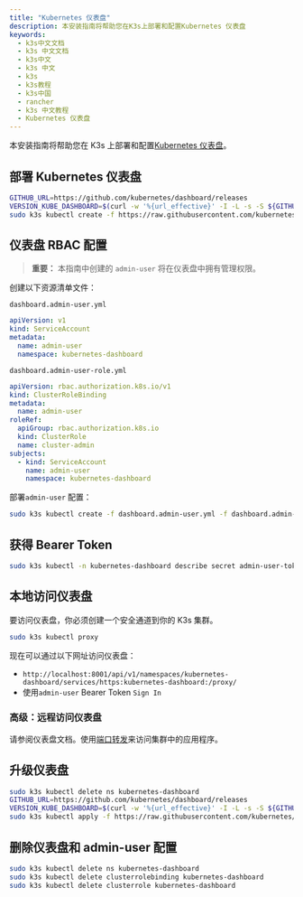 ```yaml
---
title: "Kubernetes 仪表盘"
description: 本安装指南将帮助您在K3s上部署和配置Kubernetes 仪表盘
keywords:
  - k3s中文文档
  - k3s 中文文档
  - k3s中文
  - k3s 中文
  - k3s
  - k3s教程
  - k3s中国
  - rancher
  - k3s 中文教程
  - Kubernetes 仪表盘
---
```


本安装指南将帮助您在 K3s 上部署和配置[Kubernetes 仪表盘](https://kubernetes.io/docs/tasks/access-application-cluster/web-ui-dashboard/)。

## 部署 Kubernetes 仪表盘

```bash
GITHUB_URL=https://github.com/kubernetes/dashboard/releases
VERSION_KUBE_DASHBOARD=$(curl -w '%{url_effective}' -I -L -s -S ${GITHUB_URL}/latest -o /dev/null | sed -e 's|.*/||')
sudo k3s kubectl create -f https://raw.githubusercontent.com/kubernetes/dashboard/${VERSION_KUBE_DASHBOARD}/aio/deploy/recommended.yaml
```

## 仪表盘 RBAC 配置

> **重要：** 本指南中创建的 `admin-user` 将在仪表盘中拥有管理权限。

创建以下资源清单文件：

`dashboard.admin-user.yml`

```yaml
apiVersion: v1
kind: ServiceAccount
metadata:
  name: admin-user
  namespace: kubernetes-dashboard
```

`dashboard.admin-user-role.yml`

```yaml
apiVersion: rbac.authorization.k8s.io/v1
kind: ClusterRoleBinding
metadata:
  name: admin-user
roleRef:
  apiGroup: rbac.authorization.k8s.io
  kind: ClusterRole
  name: cluster-admin
subjects:
  - kind: ServiceAccount
    name: admin-user
    namespace: kubernetes-dashboard
```

部署`admin-user` 配置：

```bash
sudo k3s kubectl create -f dashboard.admin-user.yml -f dashboard.admin-user-role.yml
```

## 获得 Bearer Token

```bash
sudo k3s kubectl -n kubernetes-dashboard describe secret admin-user-token | grep '^token'
```

## 本地访问仪表盘

要访问仪表盘，你必须创建一个安全通道到你的 K3s 集群。

```bash
sudo k3s kubectl proxy
```

现在可以通过以下网址访问仪表盘：

- `http://localhost:8001/api/v1/namespaces/kubernetes-dashboard/services/https:kubernetes-dashboard:/proxy/`
- 使用`admin-user` Bearer Token `Sign In`

### 高级：远程访问仪表盘

请参阅仪表盘文档。使用[端口转发](https://kubernetes.io/docs/tasks/access-application-cluster/port-forward-access-application-cluster/)来访问集群中的应用程序。

## 升级仪表盘

```bash
sudo k3s kubectl delete ns kubernetes-dashboard
GITHUB_URL=https://github.com/kubernetes/dashboard/releases
VERSION_KUBE_DASHBOARD=$(curl -w '%{url_effective}' -I -L -s -S ${GITHUB_URL}/latest -o /dev/null | sed -e 's|.*/||')
sudo k3s kubectl apply -f https://raw.githubusercontent.com/kubernetes/dashboard/${VERSION_KUBE_DASHBOARD}/aio/deploy/recommended.yaml -f dashboard.admin-user.yml -f dashboard.admin-user-role.yml
```

## 删除仪表盘和 admin-user 配置

```bash
sudo k3s kubectl delete ns kubernetes-dashboard
sudo k3s kubectl delete clusterrolebinding kubernetes-dashboard
sudo k3s kubectl delete clusterrole kubernetes-dashboard
```
